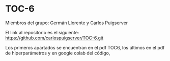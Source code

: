 # TOC-6

Miembros del grupo: Germán Llorente y Carlos Puigserver

El link al repositorio es el siguiente: https://github.com/carlospuigserver/TOC-6.git

Los primeros apartados se encuentran en el pdf TOC6, los últimos en el pdf de hiperparámetros y en google colab del código,

